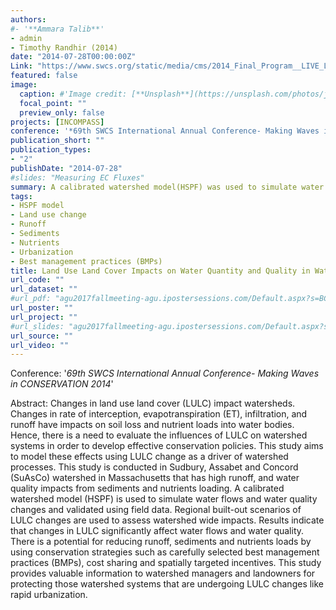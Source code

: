 ```yaml
---
authors: 
#- '**Ammara Talib**'
- admin
- Timothy Randhir (2014)
date: "2014-07-28T00:00:00Z"
Link: "https://www.swcs.org/static/media/cms/2014_Final_Program__LIVE_LINKS_D760B16D60022.pdf"
featured: false
image:
  caption: #'Image credit: [**Unsplash**](https://unsplash.com/photos/jdD8gXaTZsc)'#
  focal_point: ""
  preview_only: false
projects: [INCOMPASS]
conference: '*69th SWCS International Annual Conference- Making Waves in CONSERVATION 2014*'
publication_short: ""
publication_types:
- "2"
publishDate: "2014-07-28"
#slides: "Measuring EC Fluxes"
summary: A calibrated watershed model(HSPF) was used to simulate water flows and water quality changes and validated using field data. Regional built-out scenarios of LULC changes were used to assess watershed wide impacts.
tags:
- HSPF model
- Land use change
- Runoff
- Sediments
- Nutrients
- Urbanization
- Best management practices (BMPs)
title: Land Use Land Cover Impacts on Water Quantity and Quality in Watershed Systems
url_code: ""
url_dataset: ""
#url_pdf: "agu2017fallmeeting-agu.ipostersessions.com/Default.aspx?s=BC-27-92-16-96-E4-C3-1C-D7-54-97-11-10-30-54-48"
url_poster: ""
url_project: ""
#url_slides: "agu2017fallmeeting-agu.ipostersessions.com/Default.aspx?s=BC-27-92-16-96-E4-C3-1C-D7-54-97-11-10-30-54-48"
url_source: ""
url_video: ""
---
```

Conference: '*69th SWCS International Annual Conference- Making Waves in CONSERVATION 2014*'

Abstract: Changes in land use land cover (LULC) impact watersheds. Changes in rate of interception, evapotranspiration (ET), infiltration, and runoff have impacts on soil loss and nutrient loads into water bodies. Hence, there is a need to evaluate the influences of LULC on watershed systems in order to develop effective conservation policies. This study aims to model these effects using LULC change as a driver of watershed processes. This study is conducted in Sudbury, Assabet and Concord (SuAsCo) watershed in Massachusetts that has high runoff, and water quality impacts from sediments and nutrients loading. A calibrated watershed model (HSPF) is used to simulate water flows and water quality changes and validated using field data. Regional built-out scenarios of LULC changes are used to assess watershed wide impacts. Results indicate that changes in LULC significantly affect water flows and water quality. There is a potential for reducing runoff, sediments and nutrients loads by using conservation strategies such as carefully selected best management practices (BMPs), cost sharing and spatially targeted incentives. This study provides valuable information to watershed managers and landowners for protecting those watershed systems that are undergoing LULC changes like rapid urbanization.